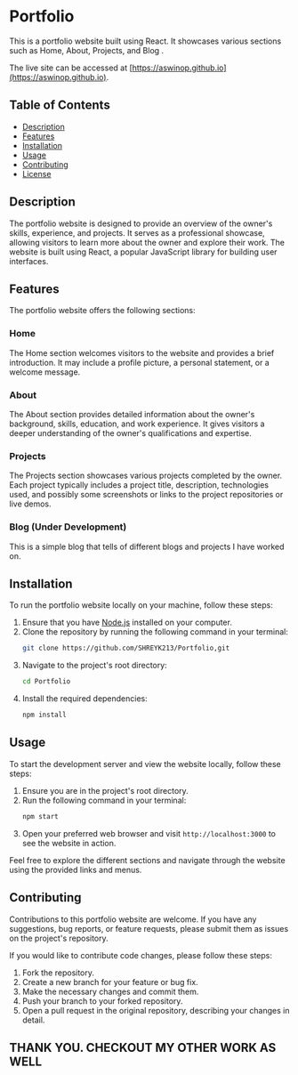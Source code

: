 # Portfolio

This is a portfolio website built using React.
It showcases various sections such as Home, About, Projects, and Blog .

The live site can be accessed at [https://aswinop.github.io](https://aswinop.github.io).

## Table of Contents
- [Description](#description)
- [Features](#features)
- [Installation](#installation)
- [Usage](#usage)
- [Contributing](#contributing)
- [License](#license)

## Description
The portfolio website is designed to provide an overview of the owner's skills, experience, and projects. It serves as a professional showcase, allowing visitors to learn more about the owner and explore their work. The website is built using React, a popular JavaScript library for building user interfaces.

## Features
The portfolio website offers the following sections:

### Home
The Home section welcomes visitors to the website and provides a brief introduction. It may include a profile picture, a personal statement, or a welcome message.

### About
The About section provides detailed information about the owner's background, skills, education, and work experience. It gives visitors a deeper understanding of the owner's qualifications and expertise.

### Projects
The Projects section showcases various projects completed by the owner. Each project typically includes a project title, description, technologies used, and possibly some screenshots or links to the project repositories or live demos.

### Blog (Under Development)
This is a simple blog that tells of different blogs and projects I have worked on.

## Installation
To run the portfolio website locally on your machine, follow these steps:

1. Ensure that you have [Node.js](https://nodejs.org) installed on your computer.
2. Clone the repository by running the following command in your terminal:
   ```bash
   git clone https://github.com/SHREYK213/Portfolio,git
   ```
3. Navigate to the project's root directory:
   ```bash
   cd Portfolio
   ```
4. Install the required dependencies:
   ```bash
   npm install
   ```

## Usage
To start the development server and view the website locally, follow these steps:

1. Ensure you are in the project's root directory.
2. Run the following command in your terminal:
   ```bash
   npm start
   ```
3. Open your preferred web browser and visit `http://localhost:3000` to see the website in action.

Feel free to explore the different sections and navigate through the website using the provided links and menus.

## Contributing
Contributions to this portfolio website are welcome. If you have any suggestions, bug reports, or feature requests, please submit them as issues on the project's repository.

If you would like to contribute code changes, please follow these steps:

1. Fork the repository.
2. Create a new branch for your feature or bug fix.
3. Make the necessary changes and commit them.
4. Push your branch to your forked repository.
5. Open a pull request in the original repository, describing your changes in detail.

## THANK YOU. CHECKOUT MY OTHER WORK AS WELL
